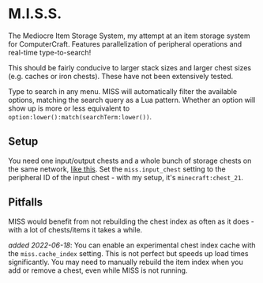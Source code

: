 # M.I.S.S.

The Mediocre Item Storage System, my attempt at an item storage system for ComputerCraft.  Features parallelization of peripheral operations and real-time type-to-search!

This should be fairly conducive to larger stack sizes and larger chest sizes (e.g. caches or iron chests).  These have not been extensively tested.

Type to search in any menu.  MISS will automatically filter the available options, matching the search query as a Lua pattern.  Whether an option will show up is more or less equivalent to `option:lower():match(searchTerm:lower())`.

## Setup
You need one input/output chests and a whole bunch of storage chests on the same network, [like this](https://i.imgur.com/L5D1cAI.png).  Set the `miss.input_chest` setting to the peripheral ID of the input chest - with my setup, it's `minecraft:chest_21`.

## Pitfalls
MISS would benefit from not rebuilding the chest index as often as it does - with a lot of chests/items it takes a while.

_added 2022-06-18_: You can enable an experimental chest index cache with the `miss.cache_index` setting.  This is not perfect but speeds up load times significantly.  You may need to manually rebuild the item index when you add or remove a chest, even while MISS is not running.
